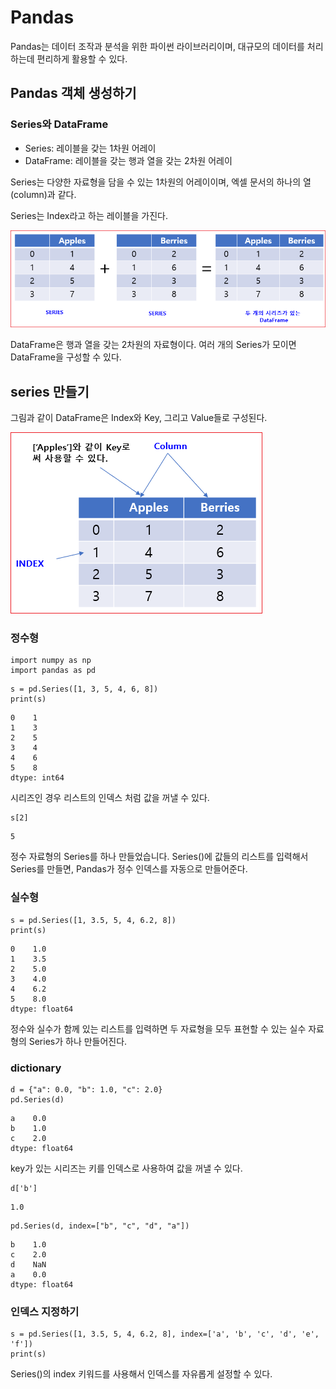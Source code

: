 # Pandas

Pandas는 데이터 조작과 분석을 위한 파이썬 라이브러리이며, 대규모의 데이터를 처리하는데 편리하게 활용할 수 있다. 


## Pandas 객체 생성하기





### Series와 DataFrame

* Series: 레이블을 갖는 1차원 어레이
* DataFrame: 레이블을 갖는 행과 열을 갖는 2차원 어레이


Series는 다양한 자료형을 담을 수 있는 1차원의 어레이이며, 엑셀 문서의 하나의 열 (column)과 같다. 

Series는 Index라고 하는 레이블을 가진다. 

![](../.gitbook/assets/pandas/pandas01.png)



DataFrame은 행과 열을 갖는 2차원의 자료형이다.  여러 개의 Series가 모이면 DataFrame을 구성할 수 있다.






## series 만들기
그림과 같이 DataFrame은 Index와 Key, 그리고 Value들로 구성된다. 

![](../.gitbook/assets/pandas/pandas02.png)



### 정수형

```
import numpy as np
import pandas as pd
```

```
s = pd.Series([1, 3, 5, 4, 6, 8])
print(s)
```

```
0    1
1    3
2    5
3    4
4    6
5    8
dtype: int64
```


시리즈인 경우 리스트의 인덱스 처럼 값을 꺼낼 수 있다.

```
s[2]
```
```
5
```

정수 자료형의 Series를 하나 만들었습니다. Series()에 값들의 리스트를 입력해서 Series를 만들면, Pandas가 정수 인덱스를 자동으로 만들어준다.



### 실수형
```
s = pd.Series([1, 3.5, 5, 4, 6.2, 8])
print(s)
```
```
0    1.0
1    3.5
2    5.0
3    4.0
4    6.2
5    8.0
dtype: float64
```


정수와 실수가 함께 있는 리스트를 입력하면 두 자료형을 모두 표현할 수 있는 실수 자료형의 Series가 하나 만들어진다.


### dictionary

```
d = {"a": 0.0, "b": 1.0, "c": 2.0}
pd.Series(d)
```
```
a    0.0
b    1.0
c    2.0
dtype: float64
```
key가 있는 시리즈는 키를 인덱스로 사용하여 값을 꺼낼 수 있다.

```
d['b']
```
```
1.0
```
```
pd.Series(d, index=["b", "c", "d", "a"])
```
```
b    1.0
c    2.0
d    NaN
a    0.0
dtype: float64
```
### 인덱스 지정하기
```
s = pd.Series([1, 3.5, 5, 4, 6.2, 8], index=['a', 'b', 'c', 'd', 'e', 'f'])
print(s)
```
Series()의 index 키워드를 사용해서 인덱스를 자유롭게 설정할 수 있다.

